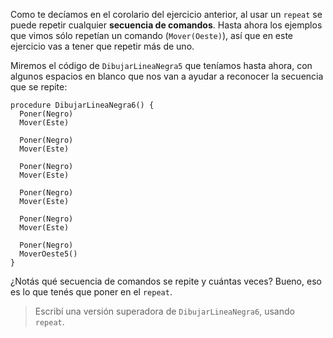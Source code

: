 Como te decíamos en el corolario del ejercicio anterior, al usar un `repeat` se puede repetir cualquier **secuencia de comandos**. Hasta ahora los ejemplos que vimos sólo repetían un comando (`Mover(Oeste)`), así que en este ejercicio vas a tener que repetir más de uno.

Miremos el código de `DibujarLineaNegra5` que teníamos hasta ahora, con algunos espacios en blanco que nos van a ayudar a reconocer la secuencia que se repite:

```puppet
procedure DibujarLineaNegra6() {
  Poner(Negro)
  Mover(Este)

  Poner(Negro)
  Mover(Este)

  Poner(Negro)
  Mover(Este)

  Poner(Negro)
  Mover(Este)

  Poner(Negro)
  Mover(Este)  

  Poner(Negro)
  MoverOeste5()
}
```

¿Notás qué secuencia de comandos se repite y cuántas veces? Bueno, eso es lo que tenés que poner en el `repeat`.

> Escribí una versión superadora de `DibujarLineaNegra6`, usando `repeat`.